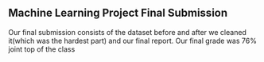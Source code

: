 ## Machine Learning Project Final Submission
Our final submission consists of the dataset before and after we cleaned it(which was the hardest part) and our final report. 
Our final grade was 76% joint top of the class
